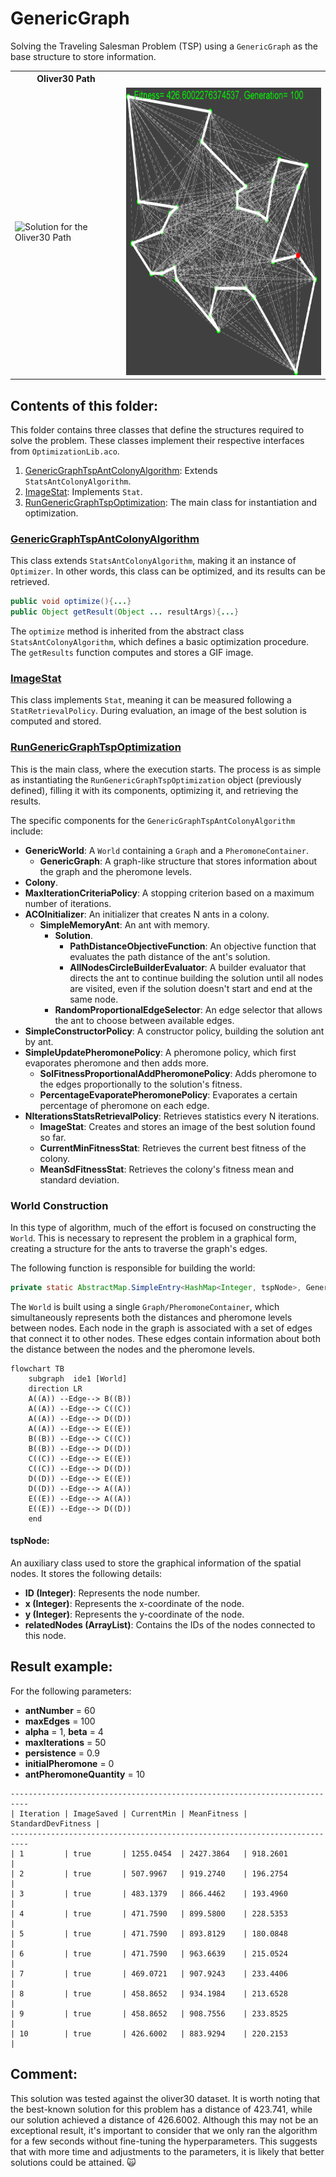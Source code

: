 # GenericGraph

Solving the Traveling Salesman Problem (TSP) using a `GenericGraph` as the base structure to store information.

<table>
  <tr>
    <th><b>Oliver30 Path</b></th>
  </tr>
  <tr>
    <td><img src="https://github.com/SergioOyaga/AntColonyAlgorithmExamples/blob/master/src/out/TSP/oliver30Gif.gif" title="Solution for the Oliver30 Path" alt="Solution for the Oliver30 Path" width="450" height="460" /></td>
    <td><img src="https://github.com/SergioOyaga/AntColonyAlgorithmExamples/blob/master/src/out/TSP/oliver30.png" title="Solution for the Oliver30 Path" alt="Solution for the Oliver30 Path" width="450" height="460" /></td>
  </tr>
</table>

## Contents of this folder:

This folder contains three classes that define the structures required to solve the problem. These classes implement their respective interfaces from `OptimizationLib.aco`.

1. [GenericGraphTspAntColonyAlgorithm](#genericgraphtspantcolonyalgorithm): Extends `StatsAntColonyAlgorithm`.
2. [ImageStat](#imagestat): Implements `Stat`.
3. [RunGenericGraphTspOptimization](#rungenericgraphtspoptimization): The main class for instantiation and optimization.

### [GenericGraphTspAntColonyAlgorithm](https://github.com/SergioOyaga/AntColonyAlgorithmExamples/blob/master/src/main/java/org/soyaga/examples/TSP/GenericGraph/GenericGraphTspAntColonyAlgorithm.java)

This class extends `StatsAntColonyAlgorithm`, making it an instance of `Optimizer`. In other words, this class can be optimized, and its results can be retrieved.

````java
public void optimize(){...}
public Object getResult(Object ... resultArgs){...}
````

The `optimize` method is inherited from the abstract class `StatsAntColonyAlgorithm`, which defines a basic optimization procedure. The `getResults` function computes and stores a GIF image.

### [ImageStat](https://github.com/SergioOyaga/AntColonyAlgorithmExamples/blob/master/src/main/java/org/soyaga/examples/TSP/GenericGraph/ImageStat.java)

This class implements `Stat`, meaning it can be measured following a `StatRetrievalPolicy`. During evaluation, an image of the best solution is computed and stored.

### [RunGenericGraphTspOptimization](https://github.com/SergioOyaga/AntColonyAlgorithmExamples/blob/master/src/main/java/org/soyaga/examples/TSP/GenericGraph/RunGenericGraphTspOptimization.java)

This is the main class, where the execution starts. The process is as simple as instantiating the `RunGenericGraphTspOptimization` object (previously defined), filling it with its components, optimizing it, and retrieving the results.

The specific components for the `GenericGraphTspAntColonyAlgorithm` include:
- **GenericWorld**: A `World` containing a `Graph` and a `PheromoneContainer`.
  - **GenericGraph**: A graph-like structure that stores information about the graph and the pheromone levels.
- **Colony**.
- **MaxIterationCriteriaPolicy**: A stopping criterion based on a maximum number of iterations.
- **ACOInitializer**: An initializer that creates N ants in a colony.
  - **SimpleMemoryAnt**: An ant with memory.
    - **Solution**.
      - **PathDistanceObjectiveFunction**: An objective function that evaluates the path distance of the ant's solution.
      - **AllNodesCircleBuilderEvaluator**: A builder evaluator that directs the ant to continue building the solution until all nodes are visited, even if the solution doesn't start and end at the same node.
    - **RandomProportionalEdgeSelector**: An edge selector that allows the ant to choose between available edges.
- **SimpleConstructorPolicy**: A constructor policy, building the solution ant by ant.
- **SimpleUpdatePheromonePolicy**: A pheromone policy, which first evaporates pheromone and then adds more.
  - **SolFitnessProportionalAddPheromonePolicy**: Adds pheromone to the edges proportionally to the solution's fitness.
  - **PercentageEvaporatePheromonePolicy**: Evaporates a certain percentage of pheromone on each edge.
- **NIterationsStatsRetrievalPolicy**: Retrieves statistics every N iterations.
  - **ImageStat**: Creates and stores an image of the best solution found so far.
  - **CurrentMinFitnessStat**: Retrieves the current best fitness of the colony.
  - **MeanSdFitnessStat**: Retrieves the colony's fitness mean and standard deviation.

### World Construction

In this type of algorithm, much of the effort is focused on constructing the `World`. This is necessary to represent the problem in a graphical form, creating a structure for the ants to traverse the graph's edges.

The following function is responsible for building the world:

````java
private static AbstractMap.SimpleEntry<HashMap<Integer, tspNode>, GenericWorld> createWorld(String path, Double initialPheromone)
````
The `World` is built using a single `Graph/PheromoneContainer`, which simultaneously represents both the distances and pheromone levels between nodes. Each node in the graph is associated with a set of edges that connect it to other nodes. These edges contain information about both the distance between the nodes and the pheromone levels.

````mermaid
flowchart TB
    subgraph  ide1 [World]
    direction LR
    A((A)) --Edge--> B((B))
    A((A)) --Edge--> C((C))
    A((A)) --Edge--> D((D))
    A((A)) --Edge--> E((E))
    B((B)) --Edge--> C((C))
    B((B)) --Edge--> D((D))
    C((C)) --Edge--> E((E))
    C((C)) --Edge--> D((D))
    D((D)) --Edge--> E((E))
    D((D)) --Edge--> A((A))
    E((E)) --Edge--> A((A))
    E((E)) --Edge--> D((D))
    end

````

#### tspNode:
An auxiliary class used to store the graphical information of the spatial nodes. It stores the following details:
- **ID (Integer)**: Represents the node number.
- **x (Integer)**: Represents the x-coordinate of the node.
- **y (Integer)**: Represents the y-coordinate of the node.
- **relatedNodes (ArrayList<Integer>)**: Contains the IDs of the nodes connected to this node.

## Result example:
For the following parameters:
- **antNumber** = 60
- **maxEdges** = 100
- **alpha** = 1, **beta** = 4
- **maxIterations** = 50
- **persistence** = 0.9
- **initialPheromone** = 0
- **antPheromoneQuantity** = 10
```
--------------------------------------------------------------------------
| Iteration | ImageSaved | CurrentMin | MeanFitness | StandardDevFitness |
--------------------------------------------------------------------------
| 1         | true       | 1255.0454  | 2427.3864   | 918.2601           |
| 2         | true       | 507.9967   | 919.2740    | 196.2754           |
| 3         | true       | 483.1379   | 866.4462    | 193.4960           |
| 4         | true       | 471.7590   | 899.5800    | 228.5353           |
| 5         | true       | 471.7590   | 893.8129    | 180.0848           |
| 6         | true       | 471.7590   | 963.6639    | 215.0524           |
| 7         | true       | 469.0721   | 907.9243    | 233.4406           |
| 8         | true       | 458.8652   | 934.1984    | 213.6528           |
| 9         | true       | 458.8652   | 908.7556    | 233.8525           |
| 10        | true       | 426.6002   | 883.9294    | 220.2153           |
```

## Comment:
This solution was tested against the oliver30 dataset. It is worth noting that the best-known solution for this problem has a distance of 423.741, while our solution achieved a distance of 426.6002. Although this may not be an exceptional result, it's important to consider that we only ran the algorithm for a few seconds without fine-tuning the hyperparameters. This suggests that with more time and adjustments to the parameters, it is likely that better solutions could be attained. :scream_cat:
